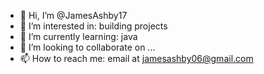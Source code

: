 - 👋 Hi, I’m @JamesAshby17
- 👀 I’m interested in: building projects 
- 🌱 I’m currently learning: java 
- 💞️ I’m looking to collaborate on ...
- 📫 How to reach me: email at jamesashby06@gmail.com

<!---
JamesAshby17/JamesAshby17 is a ✨ special ✨ repository because its `README.md` (this file) appears on your GitHub profile.
You can click the Preview link to take a look at your changes.
--->

